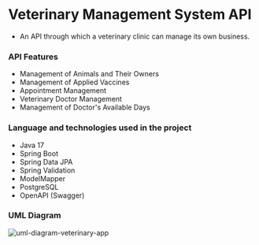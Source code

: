 # Veterinary Management System API
 - An API through which a veterinary clinic can manage its own business.<br>
### API Features
 - Management of Animals and Their Owners
 - Management of Applied Vaccines
 - Appointment Management
 - Veterinary Doctor Management
 - Management of Doctor's Available Days<br>
### Language and technologies used in the project
 - Java 17
 - Spring Boot
 - Spring Data JPA
 - Spring Validation
 - ModelMapper
 - PostgreSQL
 - OpenAPI (Swagger)<br>
### UML Diagram
![uml-diagram-veterinary-app](https://github.com/enisHatipoglu23/veterinary/assets/83842630/0ce14c9a-865a-4d4a-bc13-c34a4bb5789d)

